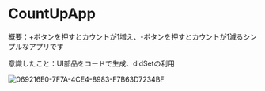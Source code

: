# CountUpApp
概要：+ボタンを押すとカウントが1増え、-ボタンを押すとカウントが1減るシンプルなアプリです

意識したこと：UI部品をコードで生成、didSetの利用

![069216E0-7F7A-4CE4-8983-F7B63D7234BF](https://user-images.githubusercontent.com/74137008/115499059-aff25880-a2a9-11eb-8cbb-bb780b584db1.png)

